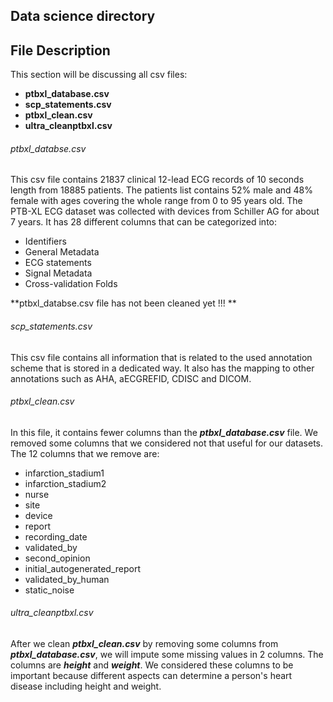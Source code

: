 ## Data science directory

## File Description 
This section will be discussing all csv files: 
- **ptbxl_database.csv** 
- **scp_statements.csv**
- **ptbxl_clean.csv**
- **ultra_cleanptbxl.csv**

###### ptbxl_databse.csv
This csv file contains 21837 clinical 12-lead ECG records of 10 seconds length from 18885 patients. The patients list contains 52% male and 48% female with ages covering the whole range from 0 to 95 years old. The PTB-XL ECG dataset was collected with devices from Schiller AG for about 7 years. It has 28 different columns that can be categorized into:
- Identifiers 
- General Metadata
- ECG statements
- Signal Metadata
- Cross-validation Folds

**ptbxl_databse.csv file has not been cleaned yet !!! **

###### scp_statements.csv
This csv file contains all information that is related to the used annotation scheme that is stored in a dedicated way. It also has the mapping to other annotations such as AHA, aECGREFID, CDISC and DICOM. 

###### ptbxl_clean.csv
In this file, it contains fewer columns than the **_ptbxl_database.csv_** file. We removed some columns that we considered not that useful for our datasets. The 12 columns that we remove are:

- infarction_stadium1
- infarction_stadium2
- nurse
- site
- device
- report
- recording_date
- validated_by
- second_opinion
- initial_autogenerated_report
- validated_by_human
- static_noise

###### ultra_cleanptbxl.csv
After we clean **_ptbxl_clean.csv_** by removing some columns from **_ptbxl_database.csv_**, we will impute some missing values in 2 columns. The columns are **_height_** and **_weight_**. We considered these columns to be important because different aspects can determine a person's heart disease including height and weight.
